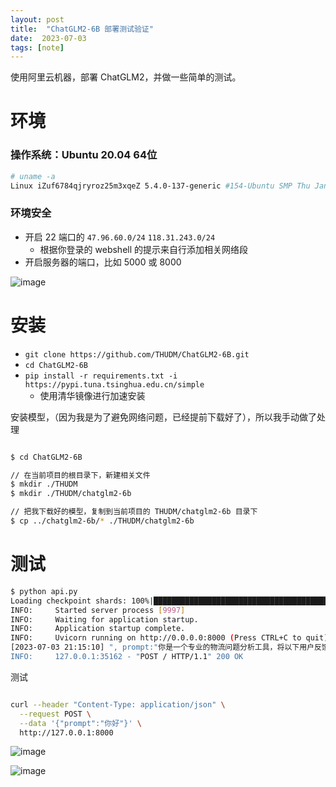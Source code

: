```yaml
---
layout: post
title:  "ChatGLM2-6B 部署测试验证"
date:  2023-07-03
tags: [note]
---
```


  使用阿里云机器，部署 ChatGLM2，并做一些简单的测试。

# 环境

### 操作系统：Ubuntu 20.04 64位

```sh
# uname -a
Linux iZuf6784qjryroz25m3xqeZ 5.4.0-137-generic #154-Ubuntu SMP Thu Jan 5 17:03:22 UTC 2023 x86_64 x86_64 x86_64 GNU/Linux
```

### 环境安全

* 开启 22 端口的 `47.96.60.0/24` `118.31.243.0/24`
  * 根据你登录的 webshell 的提示来自行添加相关网络段
* 开启服务器的端口，比如 5000 或 8000

![image](https://github.com/zhoukekestar/notes/assets/7157346/3656cb67-4e5a-48dd-93fe-b69caa2827c7)


# 安装

* `git clone https://github.com/THUDM/ChatGLM2-6B.git`
* `cd ChatGLM2-6B`
* `pip install -r requirements.txt -i https://pypi.tuna.tsinghua.edu.cn/simple`
  * 使用清华镜像进行加速安装

安装模型，（因为我是为了避免网络问题，已经提前下载好了），所以我手动做了处理

```sh

$ cd ChatGLM2-6B

// 在当前项目的根目录下，新建相关文件
$ mkdir ./THUDM
$ mkdir ./THUDM/chatglm2-6b

// 把我下载好的模型，复制到当前项目的 THUDM/chatglm2-6b 目录下
$ cp ../chatglm2-6b/* ./THUDM/chatglm2-6b
```

# 测试

```sh
$ python api.py
Loading checkpoint shards: 100%|█████████████████████████████████████████████████████████| 7/7 [00:06<00:00,  1.09it/s]
INFO:     Started server process [9997]
INFO:     Waiting for application startup.
INFO:     Application startup complete.
INFO:     Uvicorn running on http://0.0.0.0:8000 (Press CTRL+C to quit)
[2023-07-03 21:15:10] ", prompt:"你是一个专业的物流问题分析工具，将以下用户反馈，抽象为一个6个字内的短语：三天了，从贵阳到黔西都没有到", response:"'"物流缓慢"'"
INFO:     127.0.0.1:35162 - "POST / HTTP/1.1" 200 OK
```

测试

```sh

curl --header "Content-Type: application/json" \
  --request POST \
  --data '{"prompt":"你好"}' \
  http://127.0.0.1:8000
```

![image](https://github.com/zhoukekestar/notes/assets/7157346/81685d80-6cd1-4699-a1b0-97967fdcdb91)


![image](https://github.com/zhoukekestar/notes/assets/7157346/594f2e03-4a4a-4302-8727-d9277b8e6f2d)
